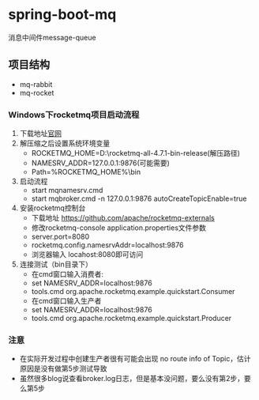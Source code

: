 # spring-boot-mq
消息中间件message-queue

## 项目结构
* mq-rabbit 
* mq-rocket

### Windows下rocketmq项目启动流程
1. 下载地址[官网](http://rocketmq.apache.org/)
2. 解压缩之后设置系统环境变量
    - ROCKETMQ_HOME=D:\rocketmq-all-4.7.1-bin-release(解压路径)
    - NAMESRV_ADDR=127.0.0.1:9876(可能需要)
    - Path=%ROCKETMQ_HOME%\bin
3. 启动流程
    - start mqnamesrv.cmd
    - start mqbroker.cmd -n 127.0.0.1:9876 autoCreateTopicEnable=true
4. 安装rocketmq控制台
    - 下载地址 https://github.com/apache/rocketmq-externals
    - 修改rocketmq-console application.properties文件参数
    - server.port=8080
    - rocketmq.config.namesrvAddr=localhost:9876
    - 浏览器输入 locahost:8080即可访问
5. 连接测试（bin目录下）
    * 在cmd窗口输入消费者:
    - set NAMESRV_ADDR=localhost:9876
    - tools.cmd org.apache.rocketmq.example.quickstart.Consumer
    * 在cmd窗口输入生产者
    - set NAMESRV_ADDR=localhost:9876
    - tools.cmd org.apache.rocketmq.example.quickstart.Producer
### 注意
* 在实际开发过程中创建生产者很有可能会出现 no route info of Topic，估计原因是没有做第5步测试导致
* 虽然很多blog说查看broker.log日志，但是基本没问题，要么没有第2步，要么第5步